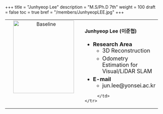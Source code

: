 +++
title = "Junhyeop Lee"
description = "M.S/Ph.D 7th"
weight = 100
draft = false
toc = true
bref = "/members/JunhyeopLEE.jpg"
+++


<table>
    <tr>
       <td width="280" align="center" valign="top">
          <img alt="Baseline" width="200px" height="240" src="/members/JunhyeopLEE.jpg">
       </td>
       <td>
            <h4>Junhyeop Lee (이준협)</h4>
            <ul class="member_info">
                <li style="font-size: 18px"><b>Research Area</b>
                    <ul class="interest">
                        <li style="margin-bottom: 5px">3D Reconstruction</li>
                        <li style="margin-bottom: 5px">Odometry Estimation for Visual/LiDAR SLAM</li>
                    </ul>
                </li>
                <li style="font-size: 18px"><b>E-mail</b>
                    <ul>
                        <li style="margin-bottom: 5px">jun.lee@yonsei.ac.kr</li>
                    </ul>
                </li>
            </ul>
            
         </td>
    </tr>
</table>